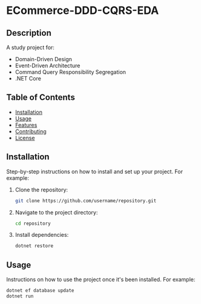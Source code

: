 # ECommerce-DDD-CQRS-EDA

## Description

A study project for:

- Domain-Driven Design
- Event-Driven Architecture
- Command Query Responsibility Segregation
- .NET Core

## Table of Contents

- [Installation](#installation)
- [Usage](#usage)
- [Features](#features)
- [Contributing](#contributing)
- [License](#license)

## Installation

Step-by-step instructions on how to install and set up your project. For example:

1. Clone the repository:
   ```bash
   git clone https://github.com/username/repository.git
   ```
2. Navigate to the project directory:
   ```bash
   cd repository
   ```
3. Install dependencies:
   ```bash
   dotnet restore
   ```

## Usage

Instructions on how to use the project once it's been installed. For example:

```bash
dotnet ef database update
dotnet run
```
